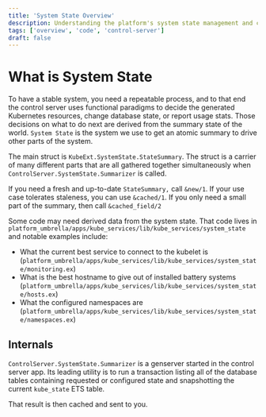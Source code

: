 ```yaml
---
title: 'System State Overview'
description: Understanding the platform's system state management and caching.
tags: ['overview', 'code', 'control-server']
draft: false
---
```


# What is System State

To have a stable system, you need a repeatable process, and to that end the
control server uses functional paradigms to decide the generated Kubernetes
resources, change database state, or report usage stats. Those decisions on what
to do next are derived from the summary state of the world. `System State` is
the system we use to get an atomic summary to drive other parts of the system.

The main struct is `KubeExt.SystemState.StateSummary`. The struct is a carrier
of many different parts that are all gathered together simultaneously when
`ControlServer.SystemState.Summarizer` is called.

If you need a fresh and up-to-date `StateSummary,` call `&new/1`. If your use
case tolerates staleness, you can use `&cached/1`. If you only need a small part
of the summary, then call `&cached_field/2`

Some code may need derived data from the system state. That code lives in
`platform_umbrella/apps/kube_services/lib/kube_services/system_state` and
notable examples include:

- What the current best service to connect to the kubelet is
  (`platform_umbrella/apps/kube_services/lib/kube_services/system_state/monitoring.ex`)
- What is the best hostname to give out of installed battery systems
  (`platform_umbrella/apps/kube_services/lib/kube_services/system_state/hosts.ex`)
- What the configured namespaces are
  (`platform_umbrella/apps/kube_services/lib/kube_services/system_state/namespaces.ex`)

## Internals

`ControlServer.SystemState.Summarizer` is a genserver started in the control
server app. Its leading utility is to run a transaction listing all of the
database tables containing requested or configured state and snapshotting the
current `kube_state` ETS table.

That result is then cached and sent to you.
